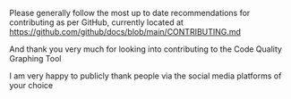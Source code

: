Please generally follow the most up to date recommendations for contributing as per GitHub, currently located at
https://github.com/github/docs/blob/main/CONTRIBUTING.md

And thank you very much for looking into contributing to the Code Quality Graphing Tool

I am very happy to publicly thank people via the social media platforms of your choice
